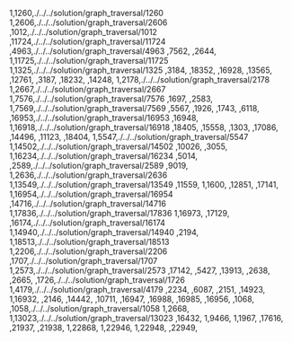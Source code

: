 1,1260,./../../solution/graph_traversal/1260
1,2606,./../../solution/graph_traversal/2606
,1012,./../../solution/graph_traversal/1012
,11724,./../../solution/graph_traversal/11724
,4963,./../../solution/graph_traversal/4963
,7562,
,2644,
1,11725,./../../solution/graph_traversal/11725
1,1325,./../../solution/graph_traversal/1325
,3184,
,18352,
,16928,
,13565,
,12761,
,3187,
,18232,
,14248,
1,2178,./../../solution/graph_traversal/2178
1,2667,./../../solution/graph_traversal/2667
1,7576,./../../solution/graph_traversal/7576
,1697,
,2583,
1,7569,./../../solution/graph_traversal/7569
,5567,
,1926,
,1743,
,6118,
,16953,./../../solution/graph_traversal/16953
,16948,
1,16918,./../../solution/graph_traversal/16918
,18405,
,15558,
,1303,
,17086,
,14496,
,11123,
,18404,
1,5547,./../../solution/graph_traversal/5547
1,14502,./../../solution/graph_traversal/14502
,10026,
,3055,
1,16234,./../../solution/graph_traversal/16234
,5014,
,2589,./../../solution/graph_traversal/2589
,9019,
1,2636,./../../solution/graph_traversal/2636
1,13549,./../../solution/graph_traversal/13549
,11559,
1,1600,
,12851,
,17141,
1,16954,./../../solution/graph_traversal/16954
,14716,./../../solution/graph_traversal/14716
1,17836,./../../solution/graph_traversal/17836
1,16973,
,17129,
,16174,./../../solution/graph_traversal/16174
1,14940,./../../solution/graph_traversal/14940
,2194,
1,18513,./../../solution/graph_traversal/18513
1,2206,./../../solution/graph_traversal/2206
,1707,./../../solution/graph_traversal/1707
1,2573,./../../solution/graph_traversal/2573
,17142,
,5427,
,13913,
,2638,
,2665,
,1726,./../../solution/graph_traversal/1726
1,4179,./../../solution/graph_traversal/4179
,2234,
,6087,
,2151,
,14923,
1,16932,
,2146,
,14442,
,10711,
,16947,
,16988,
,16985,
,16956,
,1068,
,1058,./../../solution/graph_traversal/1058
1,2668,
1,13023,./../../solution/graph_traversal/13023
,16432,
1,9466,
1,1967,
,17616,
,21937,
,21938,
1,22868,
1,22946,
1,22948,
,22949,
